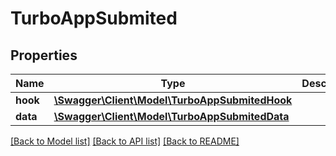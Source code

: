 # TurboAppSubmited

## Properties
Name | Type | Description | Notes
------------ | ------------- | ------------- | -------------
**hook** | [**\Swagger\Client\Model\TurboAppSubmitedHook**](TurboAppSubmitedHook.md) |  | [optional] 
**data** | [**\Swagger\Client\Model\TurboAppSubmitedData**](TurboAppSubmitedData.md) |  | [optional] 

[[Back to Model list]](../../README.md#documentation-for-models) [[Back to API list]](../../README.md#documentation-for-api-endpoints) [[Back to README]](../../README.md)

